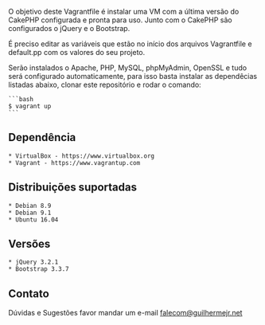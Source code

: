 O objetivo deste Vagrantfile é instalar uma VM com a última versão do CakePHP
configurada e pronta para uso. Junto com o CakePHP são configurados o jQuery e o
Bootstrap.

É preciso editar as variáveis que estão no início dos arquivos Vagrantfile e
default.pp com os valores do seu projeto.

Serão instalados o Apache, PHP, MySQL, phpMyAdmin, OpenSSL e tudo será
configurado automaticamente, para isso basta instalar as dependêcias listadas
abaixo, clonar este repositório e rodar o comando:

    ```bash
    $ vagrant up
    ```

Dependência
-----------

    * VirtualBox - https://www.virtualbox.org
    * Vagrant - https://www.vagrantup.com

Distribuições suportadas
------------------------

    * Debian 8.9
    * Debian 9.1
    * Ubuntu 16.04

Versões
-------

    * jQuery 3.2.1
    * Bootstrap 3.3.7

Contato
-------

Dúvidas e Sugestões favor mandar um e-mail falecom@guilhermejr.net
